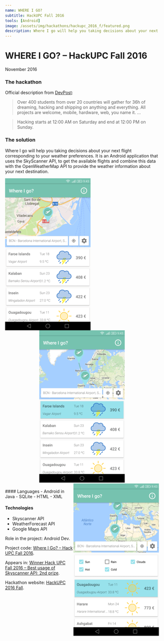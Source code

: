 ```yaml
---
name: WHERE I GO?
subtitle: HackUPC Fall 2016
tools: [Android]
image: /assets/img/hackathons/hackupc_2016_f/featured.png
description: Where I go will help you taking decisions about your next flight corresponding to your weather preferences.
---
```


# WHERE I GO? – HackUPC Fall 2016
November 2016

### The hackathon
Official description from [DevPost](https://hackupc2016.devpost.com/):
> Over 400 students from over 20 countries will gather for 36h of dreaming, hacking and shipping on anything and everything. All projects are welcome, mobile, hardware, web, you name it. ...

> Hacking starts at 12:00 AM on Saturday and end at 12:00 PM on Sunday.

### The solution
Where I go will help you taking decisions about your next flight corresponding to your weather preferences. It is an Android application that uses the SkyScanner API, to get the available flights and combine this data with the OpenWeatherMap API to provide the weather information about your next destination.

<div style="text-align: center;">
<img style="margin: 0 !important; float: left" src="/assets/img/hackathons/hackupc_2016_f/screen1.png" width="280"/>
<img style="margin: 0 !important; display: inline" src="/assets/img/hackathons/hackupc_2016_f/screen2.png" width="280"/>
<img style="margin: 0 !important; float: right" src="/assets/img/hackathons/hackupc_2016_f/screen3.png" width="280"/>
</div>
<br>
#### Languages
- Android in Java
- SQLite
- HTML
- XML

#### Technologies
- Skyscanner API
- WeatherForecast API
- Google Maps API

Role in the project: Android Dev.

Project code: [Where I Go? – Hack UPC Fall 2016](https://github.com/LaQuay/HackUPCFall2016).

Appears in: [Winner Hack UPC Fall 2016 – Best usage of Skyscanner API: 2nd prize](https://devpost.com/software/where-i-go).

Hackathon website: [HackUPC 2016 Fall](https://f2016.hackupc.com/).